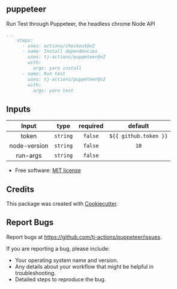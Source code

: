 puppeteer
---------

Run Test through Puppeteer, the headless chrome Node API

```yaml
...
    steps:
      - uses: actions/checkout@v2
      - name: Install dependencies
        uses: tj-actions/puppeteer@v2
        with:
          args: yarn install
      - name: Run test
        uses: tj-actions/puppeteer@v2
        with:
          args: yarn test
```


## Inputs

|   Input       |    type    |  required     |  default             | 
|:-------------:|:-----------:|:-------------:|:---------------------:|
| token         |  `string`   |    `false`    | `${{ github.token }}` |
| node-version  |  `string`   |    `false`    | `10`                  |
| run-args         |  `string`   |    `false`    |  |



* Free software: [MIT license](LICENSE)


Credits
-------

This package was created with [Cookiecutter](https://github.com/cookiecutter/cookiecutter).



Report Bugs
-----------

Report bugs at https://github.com/tj-actions/puppeteer/issues.

If you are reporting a bug, please include:

* Your operating system name and version.
* Any details about your workflow that might be helpful in troubleshooting.
* Detailed steps to reproduce the bug.
